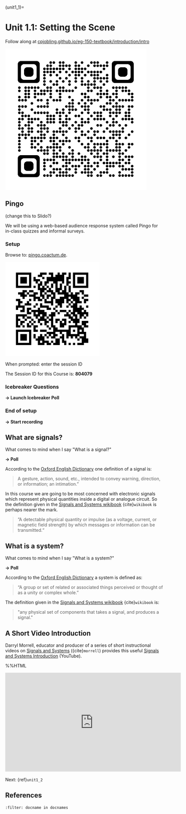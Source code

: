 (unit1_1)=
# Unit 1.1: Setting the Scene


Follow along at [cpjobling.github.io/eg-150-textbook/introduction/intro](https://cpjobling.github.io/eg-150-textbook/introduction/intro)

![QR Code](pictures/qrcode_unit1.1.png)



## Pingo

(change this to Slido?)

We will be using a web-based audience response system called Pingo for in-class quizzes and informal surveys.

<!-- #region -->
### Setup

Browse to: [pingo.coactum.de](https://pingo.coactum.de).


![QR Code](pictures/qr-code.png)

When prompted: enter the session ID

The Session ID for this Course is: **804079**
<!-- #endregion -->

### Icebreaker Questions

**-> Launch Icebreaker Poll**


### End of setup

**-> Start recording**


## What are signals?

What comes to mind when I say "What is a signal?"

**-> Poll**


According to the [Oxford English Dictionary](https://www.oed.com/viewdictionaryentry/Entry/179518) one definition of a signal is:

> A gesture, action, sound, etc., intended to convey warning, direction, or information; an intimation.”


In this course we are going to be most concerned with electronic signals which represent physical quantities inside a digital or analogue circuit. So the definition given in the [Signals and Systems wikibook](http://en.wikibooks.org/wiki/Signals_and_Systems/Definition_of_Signals_and_Systems) {cite}`wikibook` is perhaps nearer the mark.

> ”A detectable physical quantity or impulse (as a voltage, current, or magnetic field strength) by which messages or information can be transmitted.“


## What is a system?

What comes to mind when I say "What is a system?"

**-> Poll**


According to the [Oxford English Dictionary](https://www.oed.com/view/Entry/196665) a system is defined as:

> “A group or set of related or associated things perceived or thought of as a unity or complex whole.”


The definition given in the [Signals and Systems wikibook](http://en.wikibooks.org/wiki/Signals_and_Systems/Definition_of_Signals_and_Systems) {cite}`wikibook` is:

> "any physical set of components that takes a signal, and produces a signal."


## A Short Video Introduction

Darryl Morrell, educator and producer of a series of short instructional videos on [Signals and Systems](https://sites.google.com/a/asu.edu/signals-and-systems/) ({cite}`morrell`) provides this useful [Signals and Systems Introduction](https://youtu.be/YBMGMF-DAVU) (YouTube).

%%HTML
<iframe width="560" height="315" src="https://www.youtube.com/embed/YBMGMF-DAVU" title="YouTube video player" frameborder="0" allow="accelerometer; autoplay; clipboard-write; encrypted-media; gyroscope; picture-in-picture; web-share" allowfullscreen></iframe>


Next: {ref}`unit1_2`


## References

```{bibliography}
:filter: docname in docnames
```
